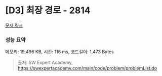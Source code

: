 # [D3] 최장 경로 - 2814 

[문제 링크](https://swexpertacademy.com/main/code/problem/problemDetail.do?contestProbId=AV7GOPPaAeMDFAXB) 

### 성능 요약

메모리: 19,496 KB, 시간: 116 ms, 코드길이: 1,473 Bytes



> 출처: SW Expert Academy, https://swexpertacademy.com/main/code/problem/problemList.do